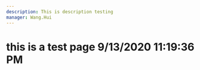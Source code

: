 ```yaml
---
description: This is description testing
manager: Wang.Hui
---
```

# this is a test page 9/13/2020 11:19:36 PM